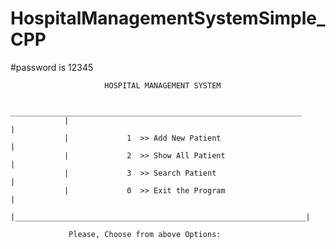 # HospitalManagementSystemSimple_CPP

#password is 12345


                         HOSPITAL MANAGEMENT SYSTEM

                 _________________________________________________________________
                |                                                                 |
                |             1  >> Add New Patient                               |
                |             2  >> Show All Patient                              |
                |             3  >> Search Patient                                |
                |             0  >> Exit the Program                              |
                |_________________________________________________________________|

                 Please, Choose from above Options:



